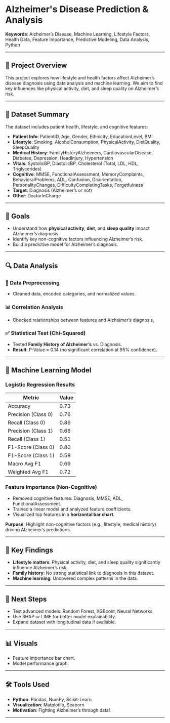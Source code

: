 # Alzheimer's Disease Prediction & Analysis  
**Keywords**: Alzheimer’s Disease, Machine Learning, Lifestyle Factors, Health Data, Feature Importance, Predictive Modeling, Data Analysis, Python  

---

## 📖 Project Overview  
This project explores how lifestyle and health factors affect Alzheimer’s disease diagnosis using data analysis and machine learning. We aim to find key influences like physical activity, diet, and sleep quality on Alzheimer’s risk.  

---

## 📂 Dataset Summary  
The dataset includes patient health, lifestyle, and cognitive features:  

- **Patient Info**: PatientID, Age, Gender, Ethnicity, EducationLevel, BMI  
- **Lifestyle**: Smoking, AlcoholConsumption, PhysicalActivity, DietQuality, SleepQuality  
- **Medical History**: FamilyHistoryAlzheimers, CardiovascularDisease, Diabetes, Depression, HeadInjury, Hypertension  
- **Vitals**: SystolicBP, DiastolicBP, Cholesterol (Total, LDL, HDL, Triglycerides)  
- **Cognitive**: MMSE, FunctionalAssessment, MemoryComplaints, BehavioralProblems, ADL, Confusion, Disorientation, PersonalityChanges, DifficultyCompletingTasks, Forgetfulness  
- **Target**: Diagnosis (Alzheimer’s or not)  
- **Other**: DoctorInCharge  

---

## 🎯 Goals  
- Understand how **physical activity**, **diet**, and **sleep quality** impact Alzheimer’s diagnosis.  
- Identify key non-cognitive factors influencing Alzheimer’s risk.  
- Build a predictive model for Alzheimer’s diagnosis.  

---

## 🔍 Data Analysis  
### 🧹 Data Preprocessing  
- Cleaned data, encoded categories, and normalized values.  

### 📊 Correlation Analysis  
- Checked relationships between features and Alzheimer’s diagnosis.  

### ✅ Statistical Test (Chi-Squared)  
- Tested **Family History of Alzheimer’s** vs. Diagnosis.  
- **Result**: P-Value ≈ 0.14 (no significant correlation at 95% confidence).  

---

## 🤖 Machine Learning Model  
### Logistic Regression Results  
| Metric                | Value  |  
|-----------------------|--------|  
| Accuracy              | 0.73   |  
| Precision (Class 0)   | 0.76   |  
| Recall (Class 0)      | 0.86   |  
| Precision (Class 1)   | 0.66   |  
| Recall (Class 1)      | 0.51   |  
| F1-Score (Class 0)    | 0.80   |  
| F1-Score (Class 1)    | 0.58   |  
| Macro Avg F1          | 0.69   |  
| Weighted Avg F1       | 0.72   |  

### Feature Importance (Non-Cognitive)  
- Removed cognitive features: Diagnosis, MMSE, ADL, FunctionalAssessment.  
- Trained a linear model and analyzed feature coefficients.  
- Visualized top features in a **horizontal bar chart**.  

**Purpose**: Highlight non-cognitive factors (e.g., lifestyle, medical history) driving Alzheimer’s predictions.  

---

## 📌 Key Findings  
- **Lifestyle matters**: Physical activity, diet, and sleep quality significantly influence Alzheimer’s risk.  
- **Family history**: No strong statistical link to diagnosis in this dataset.  
- **Machine learning**: Uncovered complex patterns in the data.  

---

## 🚀 Next Steps  
- Test advanced models: Random Forest, XGBoost, Neural Networks.  
- Use SHAP or LIME for better model explainability.  
- Expand dataset with longitudinal data if available.  

---

## 📊 Visuals  
- Feature importance bar chart.  
- Model performance graph.  

---

## 🛠️ Tools Used  
- **Python**: Pandas, NumPy, Scikit-Learn  
- **Visualization**: Matplotlib, Seaborn  
- **Motivation**: Fighting Alzheimer’s through data!  

---
